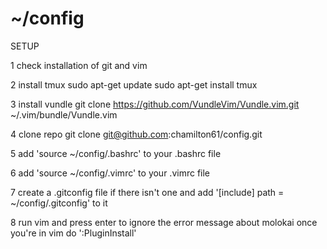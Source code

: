 # ~/config


SETUP

1 check installation of git and vim

2 install tmux 
sudo apt-get update
sudo apt-get install tmux

3 install vundle
git clone https://github.com/VundleVim/Vundle.vim.git ~/.vim/bundle/Vundle.vim

4 clone repo
git clone git@github.com:chamilton61/config.git

5 add 'source ~/config/.bashrc' to your .bashrc file

6 add 'source ~/config/.vimrc' to your .vimrc file

7 create a .gitconfig file if there isn't one and add 
'[include]
  path = ~/config/.gitconfig'
  to it

8 run vim and press enter to ignore the error message about molokai
  once you're in vim do ':PluginInstall'


